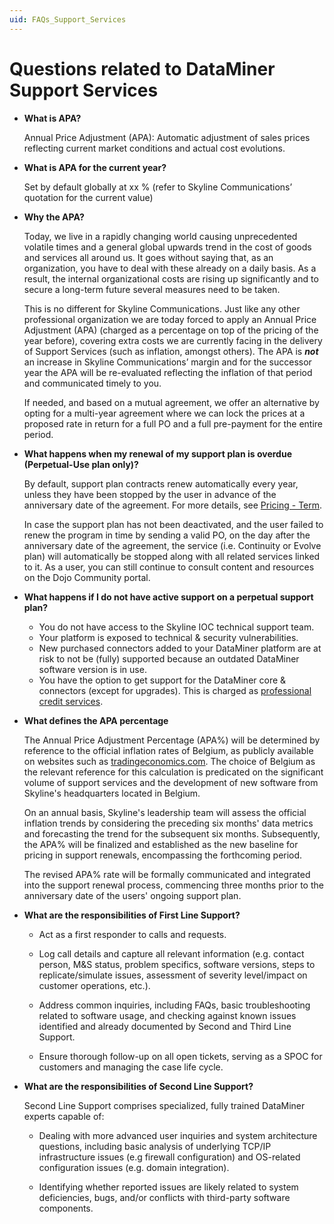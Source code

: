 ```yaml
---
uid: FAQs_Support_Services
---
```


# Questions related to DataMiner Support Services

- **What is APA?**

  Annual Price Adjustment (APA): Automatic adjustment of sales prices reflecting current market conditions and actual cost evolutions.

- **What is APA for the current year?**

  Set by default globally at xx % (refer to Skyline Communications’ quotation for the current value)

- **Why the APA?**

  Today, we live in a rapidly changing world causing unprecedented volatile times and a general global upwards trend in the cost of goods and services all around us. It goes without saying that, as an organization, you have to deal with these already on a daily basis. As a result, the internal organizational costs are rising up significantly and to secure a long-term future several measures need to be taken.

  This is no different for Skyline Communications. Just like any other professional organization we are today forced to apply an Annual Price Adjustment (APA) (charged as a percentage on top of the pricing of the year before), covering extra costs we are currently facing in the delivery of Support Services (such as inflation, amongst others). The APA is ***not*** an increase in Skyline Communications’ margin and for the successor year the APA will be re-evaluated reflecting the inflation of that period and communicated timely to you.

  If needed, and based on a mutual agreement, we offer an alternative by opting for a multi-year agreement where we can lock the prices at a proposed rate in return for a full PO and a full pre-payment for the entire period.
  
- **What happens when my renewal of my support plan is overdue (Perpetual-Use plan only)?**

  By default, support plan contracts renew automatically every year, unless they have been stopped by the user in advance of the anniversary date of the agreement. For more details, see [Pricing - Term](xref:Support_services_terms#pricing---term).

  In case the support plan has not been deactivated, and the user failed to renew the program in time by sending a valid PO, on the day after the anniversary date of the agreement, the service (i.e. Continuity or Evolve plan) will automatically be stopped along with all related services linked to it. As a user, you can still continue to consult content and resources on the Dojo Community portal.

- **What happens if I do not have active support on a perpetual support plan?**

  - You do not have access to the Skyline IOC technical support team.
  - Your platform is exposed to technical & security vulnerabilities.
  - New purchased connectors added to your DataMiner platform are at risk to not be (fully) supported because an outdated DataMiner software version is in use.
  - You have the option to get support for the DataMiner core & connectors (except for upgrades). This is charged as [professional credit services](https://community.dataminer.services/professional-service-credits/).

- **What defines the APA percentage**

  The Annual Price Adjustment Percentage (APA%) will be determined by reference to the official inflation rates of Belgium, as publicly available on websites such as [tradingeconomics.com](https://tradingeconomics.com/belgium/inflation-cpi). The choice of Belgium as the relevant reference for this calculation is predicated on the significant volume of support services and the development of new software from Skyline's headquarters located in Belgium.

  On an annual basis, Skyline's leadership team will assess the official inflation trends by considering the preceding six months' data metrics and forecasting the trend for the subsequent six months. Subsequently, the APA% will be finalized and established as the new baseline for pricing in support renewals, encompassing the forthcoming period.

  The revised APA% rate will be formally communicated and integrated into the support renewal process, commencing three months prior to the anniversary date of the users' ongoing support plan.

- **What are the responsibilities of First Line Support?**

  - Act as a first responder to calls and requests.

  - Log call details and capture all relevant information (e.g. contact person, M&S status, problem specifics, software versions, steps to replicate/simulate issues, assessment of severity level/impact on customer operations, etc.).

  - Address common inquiries, including FAQs, basic troubleshooting related to software usage, and checking against known issues identified and already documented by Second and Third Line Support.

  - Ensure thorough follow-up on all open tickets, serving as a SPOC for customers and managing the case life cycle.

- **What are the responsibilities of Second Line Support?**

  Second Line Support comprises specialized, fully trained DataMiner experts capable of:

  - Dealing with more advanced user inquiries and system architecture questions, including basic analysis of underlying TCP/IP infrastructure issues (e.g firewall configuration) and OS-related configuration issues (e.g. domain integration).

  - Identifying whether reported issues are likely related to system deficiencies, bugs, and/or conflicts with third-party software components.
